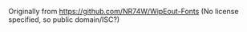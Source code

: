 Originally from https://github.com/NR74W/WipEout-Fonts
(No license specified, so public domain/ISC?)
